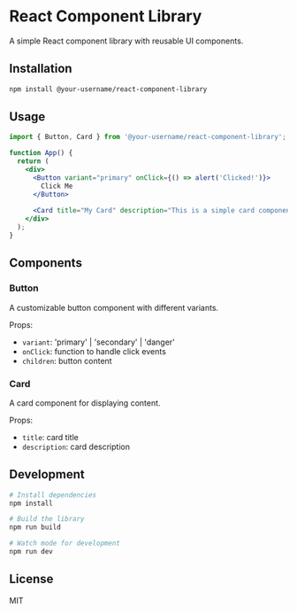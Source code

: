 # React Component Library

A simple React component library with reusable UI components.

## Installation

```bash
npm install @your-username/react-component-library
```

## Usage

```jsx
import { Button, Card } from '@your-username/react-component-library';

function App() {
  return (
    <div>
      <Button variant="primary" onClick={() => alert('Clicked!')}>
        Click Me
      </Button>
      
      <Card title="My Card" description="This is a simple card component" />
    </div>
  );
}
```

## Components

### Button
A customizable button component with different variants.

Props:
- `variant`: 'primary' | 'secondary' | 'danger'
- `onClick`: function to handle click events
- `children`: button content

### Card
A card component for displaying content.

Props:
- `title`: card title
- `description`: card description

## Development

```bash
# Install dependencies
npm install

# Build the library
npm run build

# Watch mode for development
npm run dev
```

## License

MIT
